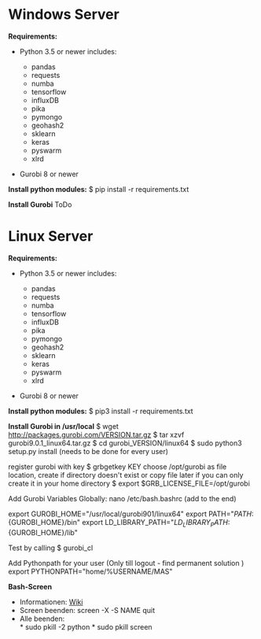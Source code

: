 # Windows Server
**Requirements:** 
- Python 3.5 or newer includes:
    - pandas
    - requests
    - numba
    - tensorflow
    - influxDB
    - pika
    - pymongo
    - geohash2
    - sklearn
    - keras
    - pyswarm
    - xlrd

- Gurobi 8 or newer

**Install python modules:**
$ pip install -r requirements.txt

**Install Gurobi**
ToDo


# Linux Server
**Requirements:**

- Python 3.5 or newer includes:
    - pandas
    - requests
    - numba
    - tensorflow
    - influxDB
    - pika
    - pymongo
    - geohash2
    - sklearn
    - keras
    - pyswarm
    - xlrd

- Gurobi 8 or newer

**Install python modules:**
$ pip3 install -r requirements.txt

**Install Gurobi in /usr/local**
$ wget http://packages.gurobi.com/VERSION.tar.gz
$ tar xzvf gurobi9.0.1_linux64.tar.gz
$ cd gurobi_VERSION/linux64
$ sudo python3 setup.py install (needs to be done for every user)

register gurobi with key
$ grbgetkey KEY
choose /opt/gurobi as file location, create if directory doesn't exist or copy file later if you can only create it in your home directory
$ export $GRB_LICENSE_FILE=/opt/gurobi

Add Gurobi Variables Globally:
nano /etc/bash.bashrc (add to the end)

export GUROBI_HOME="/usr/local/gurobi901/linux64"
export PATH="${PATH}:${GUROBI_HOME}/bin"
export LD_LIBRARY_PATH="${LD_LIBRARY_PATH}:${GUROBI_HOME}/lib"

Test by calling
$ gurobi_cl

Add Pythonpath for your user (Only till logout - find permanent solution )
export PYTHONPATH="home/%USERNAME/MAS"


**Bash-Screen**
- Informationen:      [Wiki](https://wiki.ubuntuusers.de/Screen/ )
- Screen beenden:     screen -X -S NAME quit
- Alle beenden:       
                        * sudo pkill -2 python 
                        * sudo pkill screen 
